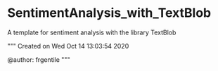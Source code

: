 # SentimentAnalysis_with_TextBlob
A template for sentiment analysis with the library TextBlob

"""
Created on Wed Oct 14 13:03:54 2020

@author: frgentile
"""
